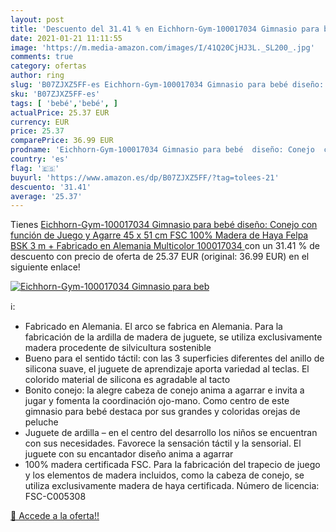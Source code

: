```yaml
---
layout: post
title: 'Descuento del 31.41 % en Eichhorn-Gym-100017034 Gimnasio para beb'
date: 2021-01-21 11:11:55
image: 'https://m.media-amazon.com/images/I/41Q20CjHJ3L._SL200_.jpg'
comments: true
category: ofertas
author: ring
slug: 'B07ZJXZ5FF-es Eichhorn-Gym-100017034 Gimnasio para bebé diseño: Conejo...'
sku: 'B07ZJXZ5FF-es'
tags: [ 'bebé','bebé', ]
actualPrice: 25.37 EUR
currency: EUR
price: 25.37
comparePrice: 36.99 EUR
prodname: 'Eichhorn-Gym-100017034 Gimnasio para bebé  diseño: Conejo  con función de Juego y Agarre  45 x 51 cm  FSC 100% Madera de Haya  Felpa  BSK  3 m + Fabricado en Alemania  Multicolor  100017034 '
country: 'es'
flag: '🇪🇸'
buyurl: 'https://www.amazon.es/dp/B07ZJXZ5FF/?tag=tolees-21'
descuento: '31.41'
average: '25.37'
---
```


Tienes [Eichhorn-Gym-100017034 Gimnasio para bebé  diseño: Conejo  con función de Juego y Agarre  45 x 51 cm  FSC 100% Madera de Haya  Felpa  BSK  3 m + Fabricado en Alemania  Multicolor  100017034 ](https://www.amazon.es/dp/B07ZJXZ5FF/?tag=tolees-21) con un 31.41 % de descuento con precio de oferta de 25.37 EUR (original: 36.99 EUR) en el siguiente enlace!

[![Eichhorn-Gym-100017034 Gimnasio para beb](https://m.media-amazon.com/images/I/41Q20CjHJ3L._SL200_.jpg)](https://www.amazon.es/dp/B07ZJXZ5FF/?tag=tolees-21)

ℹ️:

- Fabricado en Alemania. El arco se fabrica en Alemania. Para la fabricación de la ardilla de madera de juguete, se utiliza exclusivamente madera procedente de silvicultura sostenible
- Bueno para el sentido táctil: con las 3 superficies diferentes del anillo de silicona suave, el juguete de aprendizaje aporta variedad al teclas. El colorido material de silicona es agradable al tacto
- Bonito conejo: la alegre cabeza de conejo anima a agarrar e invita a jugar y fomenta la coordinación ojo-mano. Como centro de este gimnasio para bebé destaca por sus grandes y coloridas orejas de peluche
- Juguete de ardilla – en el centro del desarrollo los niños se encuentran con sus necesidades. Favorece la sensación táctil y la sensorial. El juguete con su encantador diseño anima a agarrar
- 100% madera certificada FSC. Para la fabricación del trapecio de juego y los elementos de madera incluidos, como la cabeza de conejo, se utiliza exclusivamente madera de haya certificada. Número de licencia: FSC-C005308

[🛒 Accede a la oferta!!](https://www.amazon.es/dp/B07ZJXZ5FF/?tag=tolees-21)

